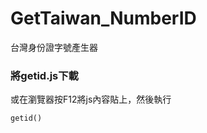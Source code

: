 # GetTaiwan_NumberID
台灣身份證字號產生器

### 將getid.js下載
或在瀏覽器按F12將js內容貼上，然後執行
<pre><code>getid()</code></pre>
